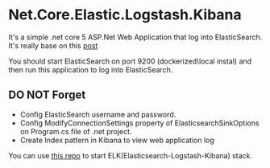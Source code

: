 # Net.Core.Elastic.Logstash.Kibana

It's a simple .net core 5 ASP.Net Web Application that log into ElasticSearch. It's really base on this [post](https://www.humankode.com/asp-net-core/logging-with-elasticsearch-kibana-asp-net-core-and-docker)


You should start ElasticSearch on port 9200 (dockerized\local instal) and then run this application to log into ElasticSearch.

## DO NOT Forget
- Config ElasticSearch username and password.
- Config ModifyConnectionSettings property of ElasticsearchSinkOptions on Program.cs file of .net project.
- Create Index pattern in Kibana to view web application log

You can use [this repo](https://github.com/tarafdarmansour/docker-elk) to start ELK(Elasticsearch-Logstash-Kibana) stack.
